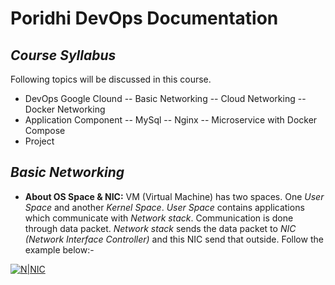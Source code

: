 
# Poridhi DevOps Documentation
## _Course Syllabus_

Following topics will be discussed in this course.
- DevOps Google Clound
-- Basic Networking
-- Cloud Networking
-- Docker Networking
- Application Component
-- MySql
-- Nginx
-- Microservice with Docker Compose
- Project

## _Basic Networking_
- **About OS Space & NIC:** VM (Virtual Machine) has two spaces. One _User Space_ and another _Kernel Space_. _User Space_ contains applications which communicate with _Network stack_. Communication is done through data packet. _Network stack_ sends the data packet to _NIC (Network Interface Controller)_ and this NIC send that outside. Follow the example below:-

[![N|NIC](https://drive.google.com/uc?export=view&id=1QYyFaLwPO8yW4dVeB37xsCNRhP1WHg4L)](https://drive.google.com/file/d/1QYyFaLwPO8yW4dVeB37xsCNRhP1WHg4L/view)
